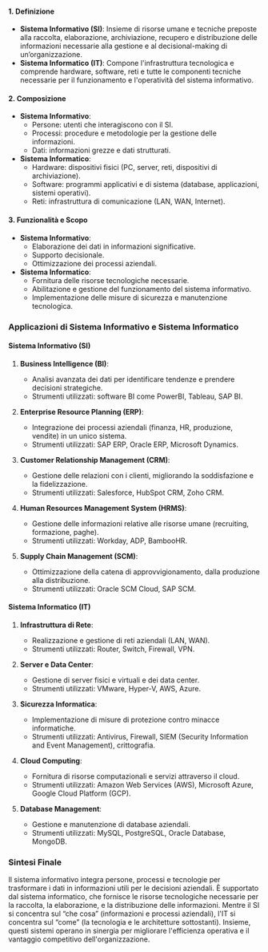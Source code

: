 
#### 1. **Definizione**

  
- **Sistema Informativo (SI)**: Insieme di risorse umane e tecniche preposte alla raccolta, elaborazione, archiviazione, recupero e distribuzione delle informazioni necessarie alla gestione e al decisional-making di un’organizzazione.
- **Sistema Informatico (IT)**: Compone l'infrastruttura tecnologica e comprende hardware, software, reti e tutte le componenti tecniche necessarie per il funzionamento e l'operatività del sistema informativo.

  

#### 2. **Composizione**

  

- **Sistema Informativo**:
    - Persone: utenti che interagiscono con il SI.
    - Processi: procedure e metodologie per la gestione delle informazioni.
    - Dati: informazioni grezze e dati strutturati.
- **Sistema Informatico**:
    - Hardware: dispositivi fisici (PC, server, reti, dispositivi di archiviazione).
    - Software: programmi applicativi e di sistema (database, applicazioni, sistemi operativi).
    - Reti: infrastruttura di comunicazione (LAN, WAN, Internet).

  

#### 3. **Funzionalità e Scopo**

  

- **Sistema Informativo**:
    - Elaborazione dei dati in informazioni significative.
    - Supporto decisionale.
    - Ottimizzazione dei processi aziendali.
- **Sistema Informatico**:
    - Fornitura delle risorse tecnologiche necessarie.
    - Abilitazione e gestione del funzionamento del sistema informativo.
    - Implementazione delle misure di sicurezza e manutenzione tecnologica.

  

### Applicazioni di Sistema Informativo e Sistema Informatico

  

#### Sistema Informativo (SI)

  

1. **Business Intelligence (BI)**:
    
    - Analisi avanzata dei dati per identificare tendenze e prendere decisioni strategiche.
    - Strumenti utilizzati: software BI come PowerBI, Tableau, SAP BI.
2. **Enterprise Resource Planning (ERP)**:
    
    - Integrazione dei processi aziendali (finanza, HR, produzione, vendite) in un unico sistema.
    - Strumenti utilizzati: SAP ERP, Oracle ERP, Microsoft Dynamics.
3. **Customer Relationship Management (CRM)**:
    
    - Gestione delle relazioni con i clienti, migliorando la soddisfazione e la fidelizzazione.
    - Strumenti utilizzati: Salesforce, HubSpot CRM, Zoho CRM.
4. **Human Resources Management System (HRMS)**:
    
    - Gestione delle informazioni relative alle risorse umane (recruiting, formazione, paghe).
    - Strumenti utilizzati: Workday, ADP, BambooHR.
5. **Supply Chain Management (SCM)**:
    
    - Ottimizzazione della catena di approvvigionamento, dalla produzione alla distribuzione.
    - Strumenti utilizzati: Oracle SCM Cloud, SAP SCM.

  

#### Sistema Informatico (IT)

  

1. **Infrastruttura di Rete**:
    
    - Realizzazione e gestione di reti aziendali (LAN, WAN).
    - Strumenti utilizzati: Router, Switch, Firewall, VPN.
2. **Server e Data Center**:
    
    - Gestione di server fisici e virtuali e dei data center.
    - Strumenti utilizzati: VMware, Hyper-V, AWS, Azure.
3. **Sicurezza Informatica**:
    
    - Implementazione di misure di protezione contro minacce informatiche.
    - Strumenti utilizzati: Antivirus, Firewall, SIEM (Security Information and Event Management), crittografia.
4. **Cloud Computing**:
    
    - Fornitura di risorse computazionali e servizi attraverso il cloud.
    - Strumenti utilizzati: Amazon Web Services (AWS), Microsoft Azure, Google Cloud Platform (GCP).
5. **Database Management**:
    
    - Gestione e manutenzione di database aziendali.
    - Strumenti utilizzati: MySQL, PostgreSQL, Oracle Database, MongoDB.

  

### Sintesi Finale

  

Il sistema informativo integra persone, processi e tecnologie per trasformare i dati in informazioni utili per le decisioni aziendali. È supportato dal sistema informatico, che fornisce le risorse tecnologiche necessarie per la raccolta, la elaborazione, e la distribuzione delle informazioni. Mentre il SI si concentra sul “che cosa” (informazioni e processi aziendali), l'IT si concentra sul “come” (la tecnologia e le architetture sottostanti). Insieme, questi sistemi operano in sinergia per migliorare l'efficienza operativa e il vantaggio competitivo dell'organizzazione.